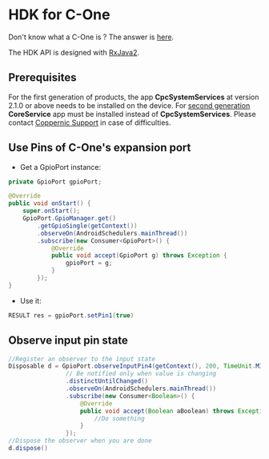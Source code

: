 HDK for C-One
=============

Don't know what a C-One is ? The answer is [here](https://www.coppernic.fr/prehome-mobility-fr/).

The HDK API is designed with [RxJava2](https://github.com/ReactiveX/RxJava).

Prerequisites
-------------

For the first generation of products, the app **CpcSystemServices** at version 2.1.0 or above needs to be installed on the device.
For [second generation](/start/quickstart.md) **CoreService** app must be installed instead of **CpcSystemServices**.
Please contact [Coppernic Support](mailto://support@coppernic.fr) in case of difficulties.

Use Pins of C-One's expansion port
----------------------------------

* Get a GpioPort instance:

```java
private GpioPort gpioPort;

@Override
public void onStart() {
    super.onStart();
    GpioPort.GpioManager.get()
        .getGpioSingle(getContext())
        .observeOn(AndroidSchedulers.mainThread())
        .subscribe(new Consumer<GpioPort>() {
            @Override
            public void accept(GpioPort g) throws Exception {
                gpioPort = g;
            }
        });
}
```

* Use it:

```java
RESULT res = gpioPort.setPin1(true)
```

Observe input pin state
-----------------------

```java
//Register an observer to the input state
Disposable d = GpioPort.observeInputPin4(getContext(), 200, TimeUnit.MILLISECONDS)
                // Be notified only when value is changing
                .distinctUntilChanged()
                .observeOn(AndroidSchedulers.mainThread())
                .subscribe(new Consumer<Boolean>() {
                    @Override
                    public void accept(Boolean aBoolean) throws Exception {
                        //Do something
                    }
                });
//Dispose the observer when you are done
d.dispose()
```
